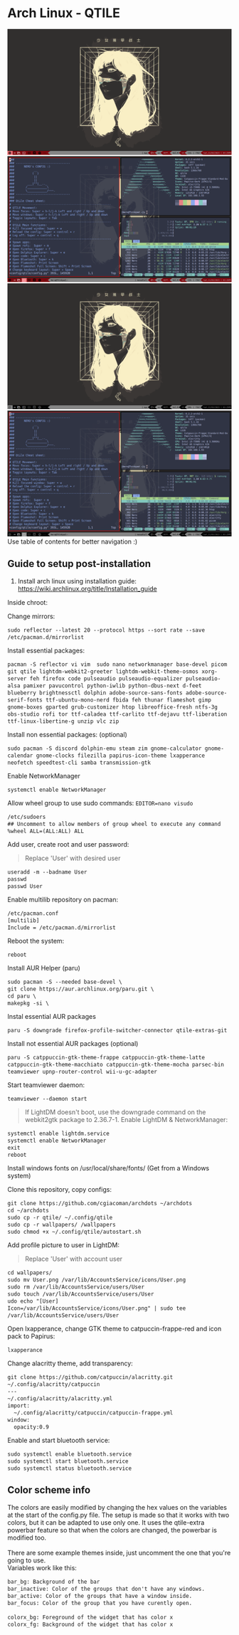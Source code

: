 # Arch Linux - QTILE
![Qtile](/qtile/screenshot-red2.png)
![Qtile](/qtile/screenshot-red1.png)
![Qtile](/qtile/screenshot-black2.png)
![Qtile](/qtile/screenshot-black1.png)
Use table of contents for better navigation :)

## Guide to setup post-installation 

1. Install arch linux using installation guide:
https://wiki.archlinux.org/title/Installation_guide

Inside chroot:

Change mirrors:
```
sudo reflector --latest 20 --protocol https --sort rate --save /etc/pacman.d/mirrorlist
```
Install essential packages:
```
pacman -S reflector vi vim  sudo nano networkmanager base-devel picom git qtile lightdm-webkit2-greeter lightdm-webkit-theme-osmos xorg-server feh firefox code pulseaudio pulseaudio-equalizer pulseaudio-alsa pamixer pavucontrol python-iwlib python-dbus-next d-feet blueberry brightnessctl dolphin adobe-source-sans-fonts adobe-source-serif-fonts ttf-ubuntu-mono-nerd fbida feh thunar flameshot gimp gnome-boxes gparted grub-customizer htop libreoffice-fresh ntfs-3g obs-studio rofi tor ttf-caladea ttf-carlito ttf-dejavu ttf-liberation ttf-linux-libertine-g unzip vlc zip
```
Install non essential packages: (optional)
```
sudo pacman -S discord dolphin-emu steam zim gnome-calculator gnome-calendar gnome-clocks filezilla papirus-icon-theme lxapperance neofetch speedtest-cli samba transmission-gtk
```
Enable NetworkManager
```
systemctl enable NetworkManager
```
Allow wheel group to use sudo commands:
```EDITOR=nano visudo```
```
/etc/sudoers
## Uncomment to allow members of group wheel to execute any command
%wheel ALL=(ALL:ALL) ALL
```
Add user, create root and user password:
> Replace 'User' with desired user 
```
useradd -m --badname User
passwd 
passwd User
```

Enable multilib repository on pacman:
```
/etc/pacman.conf
[multilib]
Include = /etc/pacman.d/mirrorlist
```

Reboot the system:
```
reboot
```
Install AUR Helper (paru)
```
sudo pacman -S --needed base-devel \
git clone https://aur.archlinux.org/paru.git \
cd paru \
makepkg -si \
```
Instal essential AUR packages
```
paru -S downgrade firefox-profile-switcher-connector qtile-extras-git
```
Install not essential AUR packages (optional)
```
paru -S catppuccin-gtk-theme-frappe catppuccin-gtk-theme-latte catppuccin-gtk-theme-macchiato catppuccin-gtk-theme-mocha parsec-bin teamviewer upnp-router-control wii-u-gc-adapter
```
Start teamviewer daemon:
```
teamviewer --daemon start
```
> If LightDM doesn't boot, use the downgrade command on the webkit2gtk package to 2.36.7-1.
Enable LightDM & NetworkManager:
```
systemctl enable lightdm.service
systemctl enable NetworkManager
exit
reboot
```


Install windows fonts on /usr/local/share/fonts/ (Get from a Windows system)

Clone this repository, copy configs:
```
git clone https://github.com/cgiacoman/archdots ~/archdots
cd ~/archdots
sudo cp -r qtile/ ~/.config/qtile
sudo cp -r wallpapers/ /wallpapers
sudo chmod +x ~/.config/qtile/autostart.sh
```
Add profile picture to user in LightDM:
> Replace 'User' with account user
```
cd wallpapers/
sudo mv User.png /var/lib/AccountsService/icons/User.png
sudo rm /var/lib/AccountsService/users/User
sudo touch /var/lib/AccountsService/users/User
udo echo "[User]
Icon=/var/lib/AccountsService/icons/User.png" | sudo tee /var/lib/AccountsService/users/User
```
Open lxapperance, change GTK theme to catpuccin-frappe-red and icon pack to Papirus:
```
lxapperance
```
Change alacritty theme, add transparency:
```
git clone https://github.com/catpuccin/alacritty.git ~/.config/alacritty/catpuccin
---
~/.config/alacritty/alacritty.yml
import:
  ~/.config/alacritty/catpuccin/catpuccin-frappe.yml
window:
  opacity:0.9
```

Enable and start bluetooth service:
```
sudo systemctl enable bluetooth.service
sudo systemctl start bluetooth.service
sudo systemctl status bluetooth.service
```

## Color scheme info
The colors are easily modified by changing the hex values on the variables at the start of the config.py file. The setup is made so that it works with two colors, but it can be adapted to use only one. It uses the qtile-extra powerbar feature so that when the colors are changed, the powerbar is modified too. 
<br><br>There are some example themes inside, just uncomment the one that you're going to use.
<br>Variables work like this:
```
bar_bg: Background of the bar
bar_inactive: Color of the groups that don't have any windows.
bar_active: Color of the groups that have a window inside.
bar_focus: Color of the group that you have curently open.

colorx_bg: Foreground of the widget that has color x
colorx_fg: Background of the widget that has color x
```
